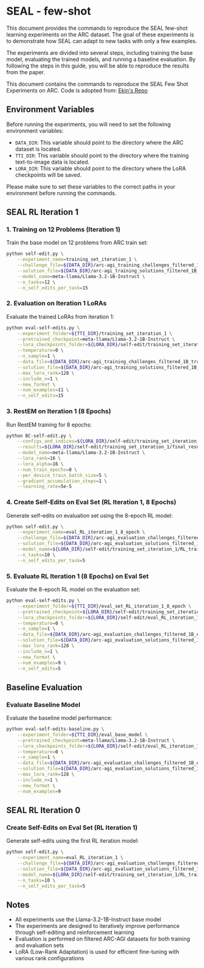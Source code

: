 # SEAL - few-shot

This document provides the commands to reproduce the SEAL few-shot learning experiments on the ARC dataset. The goal of these experiments is to demonstrate how SEAL can adapt to new tasks with only a few examples.

The experiments are divided into several steps, including training the base model, evaluating the trained models, and running a baseline evaluation. By following the steps in this guide, you will be able to reproduce the results from the paper.

This document contains the commands to reproduce the SEAL Few Shot Experiments on ARC. 
Code is adopted from: [Ekin's Repo](https://github.com/ekinakyurek/marc/tree/main)

## Environment Variables

Before running the experiments, you will need to set the following environment variables:

*   `DATA_DIR`: This variable should point to the directory where the ARC dataset is located.
*   `TTI_DIR`: This variable should point to the directory where the training text-to-image data is located.
*   `LORA_DIR`: This variable should point to the directory where the LoRA checkpoints will be saved.

Please make sure to set these variables to the correct paths in your environment before running the commands.

## SEAL RL Iteration 1

### 1. Training on 12 Problems (Iteration 1)

Train the base model on 12 problems from ARC train set:

```bash
python self-edit.py \
    --experiment_name=training_set_iteration_1 \
    --challenge_file=${DATA_DIR}/arc-agi_training_challenges_filtered_1B_training_set.json \
    --solution_file=${DATA_DIR}/arc-agi_training_solutions_filtered_1B_training_set.json \
    --model_name=meta-llama/Llama-3.2-1B-Instruct \
    --n_tasks=12 \
    --n_self_edits_per_task=15
```

### 2. Evaluation on Iteration 1 LoRAs

Evaluate the trained LoRAs from iteration 1:

```bash
python eval-self-edits.py \
    --experiment_folder=${TTI_DIR}/training_set_iteration_1 \
    --pretrained_checkpoint=meta-llama/Llama-3.2-1B-Instruct \
    --lora_checkpoints_folder=${LORA_DIR}/self-edit/training_set_iteration_1 \
    --temperature=0 \
    --n_sample=1 \
    --data_file=${DATA_DIR}/arc-agi_training_challenges_filtered_1B_training_set.json \
    --solution_file=${DATA_DIR}/arc-agi_training_solutions_filtered_1B_training_set.json \
    --max_lora_rank=128 \
    --include_n=1 \
    --new_format \
    --num_examples=11 \
    --n_self_edits=15
```

### 3. RestEM on Iteration 1 (8 Epochs)

Run RestEM training for 8 epochs:

```bash
python BC-self-edit.py \
    --configs_and_indices=${LORA_DIR}/self-edit/training_set_iteration_1/final_configs_and_indices.json \
    --results=${LORA_DIR}/self-edit/training_set_iteration_1/final_results.json \
    --model_name=meta-llama/Llama-3.2-1B-Instruct \
    --lora_rank=16 \
    --lora_alpha=16 \
    --num_train_epochs=8 \
    --per_device_train_batch_size=5 \
    --gradient_accumulation_steps=1 \
    --learning_rate=5e-5
```

### 4. Create Self-Edits on Eval Set (RL Iteration 1, 8 Epochs)

Generate self-edits on evaluation set using the 8-epoch RL model:

```bash
python self-edit.py \
    --experiment_name=eval_RL_iteration_1_8_epoch \
    --challenge_file=${DATA_DIR}/arc-agi_evaluation_challenges_filtered_1B_eval_set.json \
    --solution_file=${DATA_DIR}/arc-agi_evaluation_solutions_filtered_1B_eval_set.json \
    --model_name=${LORA_DIR}/self-edit/training_set_iteration_1/RL_trained_model_iteration_1_8_epoch \
    --n_tasks=10 \
    --n_self_edits_per_task=5
```

### 5. Evaluate RL Iteration 1 (8 Epochs) on Eval Set

Evaluate the 8-epoch RL model on the evaluation set:

```bash
python eval-self-edits.py \
    --experiment_folder=${TTI_DIR}/eval_set_RL_iteration_1_8_epoch \
    --pretrained_checkpoint=${LORA_DIR}/self-edit/training_set_iteration_1/RL_trained_model_iteration_1_8_epoch \
    --lora_checkpoints_folder=${LORA_DIR}/self-edit/eval_RL_iteration_1_8_epoch \
    --temperature=0 \
    --n_sample=1 \
    --data_file=${DATA_DIR}/arc-agi_evaluation_challenges_filtered_1B_eval_set.json \
    --solution_file=${DATA_DIR}/arc-agi_evaluation_solutions_filtered_1B_eval_set.json \
    --max_lora_rank=128 \
    --include_n=1 \
    --new_format \
    --num_examples=9 \
    --n_self_edits=5
```

## Baseline Evaluation

### Evaluate Baseline Model

Evaluate the baseline model performance:

```bash
python eval-self-edits-baseline.py \
    --experiment_folder=${TTI_DIR}/eval_base_model \
    --pretrained_checkpoint=meta-llama/Llama-3.2-1B-Instruct \
    --lora_checkpoints_folder=${LORA_DIR}/self-edit/eval_RL_iteration_1_8_epoch \
    --temperature=0 \
    --n_sample=1 \
    --data_file=${DATA_DIR}/arc-agi_evaluation_challenges_filtered_1B_eval_set.json \
    --solution_file=${DATA_DIR}/arc-agi_evaluation_solutions_filtered_1B_eval_set.json \
    --max_lora_rank=128 \
    --include_n=1 \
    --new_format \
    --num_examples=9
```

## SEAL RL Iteration 0

### Create Self-Edits on Eval Set (RL Iteration 1)

Generate self-edits using the first RL iteration model:

```bash
python self-edit.py \
    --experiment_name=eval_RL_iteration_1 \
    --challenge_file=${DATA_DIR}/arc-agi_evaluation_challenges_filtered_1B_eval_set.json \
    --solution_file=${DATA_DIR}/arc-agi_evaluation_solutions_filtered_1B_eval_set.json \
    --model_name=${LORA_DIR}/self-edit/training_set_iteration_1/RL_trained_model_iteration_1 \
    --n_tasks=10 \
    --n_self_edits_per_task=5
```

## Notes

- All experiments use the Llama-3.2-1B-Instruct base model
- The experiments are designed to iteratively improve performance through self-editing and reinforcement learning
- Evaluation is performed on filtered ARC-AGI datasets for both training and evaluation sets
- LoRA (Low-Rank Adaptation) is used for efficient fine-tuning with various rank configurations
